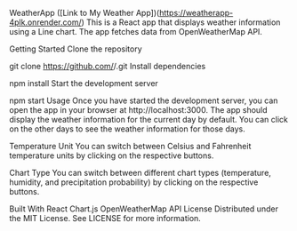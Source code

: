 WeatherApp ([Link to My Weather App])(https://weatherapp-4plk.onrender.com/)
This is a React app that displays weather information using a Line chart. The app fetches data from OpenWeatherMap API.

Getting Started
Clone the repository

git clone https://github.com/<your-username>/<your-repo>.git
Install dependencies

npm install
Start the development server

npm start
Usage
Once you have started the development server, you can open the app in your browser at http://localhost:3000. The app should display the weather information for the current day by default. You can click on the other days to see the weather information for those days.

Temperature Unit
You can switch between Celsius and Fahrenheit temperature units by clicking on the respective buttons.

Chart Type
You can switch between different chart types (temperature, humidity, and precipitation probability) by clicking on the respective buttons.

Built With
React
Chart.js
OpenWeatherMap API
License
Distributed under the MIT License. See LICENSE for more information.
